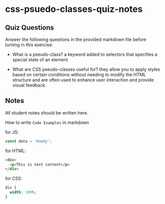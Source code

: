 # css-psuedo-classes-quiz-notes

## Quiz Questions

Answer the following questions in the provided markdown file before turning in this exercise:

- What is a pseudo-class?
  a keyword added to selectors that specifies a special state of an element

- What are CSS pseudo-classes useful for?
  they allow you to apply styles based on certain conditions without needing to modify the HTML structure and are often used to enhance user interaction and provide visual feedback.

## Notes

All student notes should be written here.

How to write `Code Examples` in markdown

for JS:

```javascript
const data = 'Howdy';
```

for HTML:

```html
<div>
  <p>This is text content</p>
</div>
```

for CSS:

```css
div {
  width: 100%;
}
```
